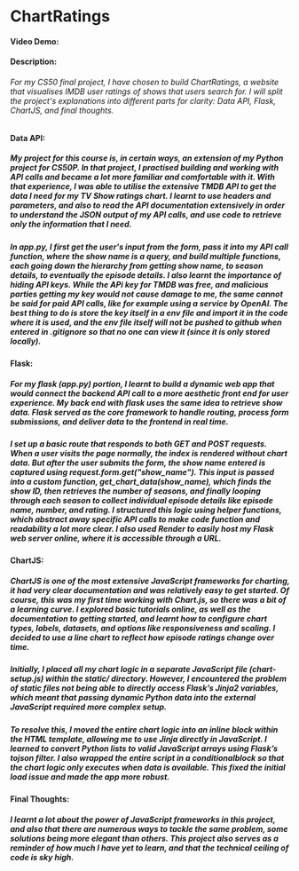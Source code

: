 # ChartRatings
#### Video Demo:  <URL HERE>
#### Description:
###### For my CS50 final project, I have chosen to build ChartRatings, a website that visualises IMDB user ratings of shows that users search for. I will split the project's explanations into different parts for clarity: Data API, Flask, ChartJS, and final thoughts.
#### Data API: 
##### My project for this course is, in certain ways, an extension of my Python project for CS50P. In that project, I practised building and working with API calls and became a lot more familiar and comfortable with it. With that experience, I was able to utilise the extensive TMDB API to get the data I need for my TV Show ratings chart. I learnt to use headers and parameters, and also to read the API documentation extensively in order to understand the JSON output of my API calls, and use code to retrieve only the information that I need. 
##### In app.py, I first get the user's input from the form, pass it into my API call function, where the show name is a query, and build multiple functions, each going down the hierarchy from getting show name, to season details, to eventually the episode details. I also learnt the importance of hiding API keys. While the APi key for TMDB was free, and malicious parties getting my key would not cause damage to me, the same cannot be said for paid API calls, like for example using a service by OpenAI. The best thing to do is store the key itself in a env file and import it in the code where it is used, and the env file itself will not be pushed to github when entered in .gitignore so that no one can view it (since it is only stored locally).
#### Flask:
##### For my flask (app.py) portion, I learnt to build a dynamic web app that would connect the backend API call to a more aesthetic front end for user experience. My back end with flask uses the same idea to retrieve show data. Flask served as the core framework to handle routing, process form submissions, and deliver data to the frontend in real time. 
##### I set up a basic route that responds to both GET and POST requests. When a user visits the page normally, the index is rendered without chart data. But after the user submits the form, the show name entered is captured using request.form.get("show_name"). This input is passed into a custom function, get_chart_data(show_name), which finds the show ID, then retrieves the number of seasons, and finally looping through each season to collect individual episode details like episode name, number, and rating. I structured this logic using helper functions, which abstract away specific API calls to make code function and readability a lot more clear. I also used Render to easily host my Flask web server online, where it is accessible through a URL.
#### ChartJS:
##### ChartJS is one of the most extensive JavaScript frameworks for charting, it had very clear documentation and was relatively easy to get started. Of course, this was my first time working with Chart.js, so there was a bit of a learning curve. I explored basic tutorials online, as well as the documentation to getting started, and learnt how to configure chart types, labels, datasets, and options like responsiveness and scaling. I decided to use a line chart to reflect how episode ratings change over time.
##### Initially, I placed all my chart logic in a separate JavaScript file (chart-setup.js) within the static/ directory. However, I encountered the problem of static files not being able to directly access Flask’s Jinja2 variables, which meant that passing dynamic Python data into the external JavaScript required more complex setup.
##### To resolve this, I moved the entire chart logic into an inline block within the HTML template, allowing me to use Jinja directly in JavaScript. I learned to convert Python lists to valid JavaScript arrays using Flask’s tojson filter. I also wrapped the entire script in a conditionalblock so that the chart logic only executes when data is available. This fixed the initial load issue and made the app more robust.
#### Final Thoughts:
##### I learnt a lot about the power of JavaScript frameworks in this project, and also that there are numerous ways to tackle the same problem, some solutions being more elegant than others. This project also serves as a reminder of how much I have yet to learn, and that the technical ceiling of code is sky high. 